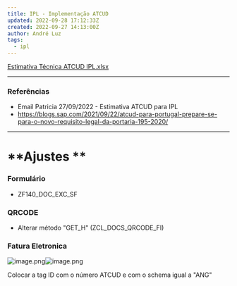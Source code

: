 ```yaml
---
title: IPL - Implementação ATCUD
updated: 2022-09-28 17:12:33Z
created: 2022-09-27 14:13:00Z
author: André Luz
tags:
  - ipl
---
```


[Estimativa Técnica ATCUD IPL.xlsx](Estimativa_T_cnica_ATCUD_IPL.xls)

* * *

### Referências

- Email Patricia 27/09/2022 - Estimativa ATCUD para IPL
- https://blogs.sap.com/2021/09/22/atcud-para-portugal-prepare-se-para-o-novo-requisito-legal-da-portaria-195-2020/

* * *

# **Ajustes **

### Formulário

- ZF140_DOC_EXC_SF

### QRCODE

- Alterar método "GET_H" (ZCL_DOCS_QRCODE_FI)

### Fatura Eletronica

![image.png](image-89.png)![image.png](image-88.png)

Colocar a tag ID com o número ATCUD e com o schema igual a "ANG"